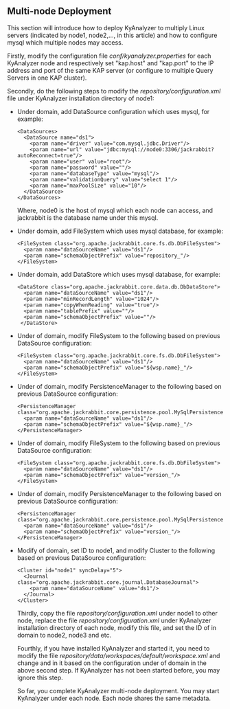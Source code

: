 ## Multi-node Deployment

This section will introduce how to deploy KyAnalyzer to multiply Linux servers (indicated by node1, node2,…, in this article) and how to configure mysql which multiple nodes may access.

Firstly, modify the configuration file *conf/kyanalyzer.properties* for each KyAnalyzer node and respectively set "kap.host" and "kap.port" to the IP address and port of the same KAP server (or configure to multiple Query Servers in one KAP cluster).

Secondly, do the following steps to modify the *repository/configuration.xml* file under KyAnalyzer installation directory of node1:

- Under <Repository> domain, add DataSource configuration which uses mysql, for example:

  ```
  <DataSources>
    <DataSource name="ds1">
      <param name="driver" value="com.mysql.jdbc.Driver"/>
      <param name="url" value="jdbc:mysql://node0:3306/jackrabbit?autoReconnect=true"/>
      <param name="user" value="root"/>
      <param name="password" value=""/>
      <param name="databaseType" value="mysql"/>
      <param name="validationQuery" value="select 1"/>
      <param name="maxPoolSize" value="10"/>
    </DataSource>
  </DataSources>
  ```

  Where, node0 is the host of mysql which each node can access, and jackrabbit is the database name under this mysql.

- Under <Repository> domain, add FileSystem which uses mysql database, for example:

  ```
  <FileSystem class="org.apache.jackrabbit.core.fs.db.DbFileSystem"> 
    <param name="dataSourceName" value="ds1"/>  
    <param name="schemaObjectPrefix" value="repository_"/> 
  </FileSystem>
  ```

- Under <Repository> domain, add DataStore which uses mysql database, for example:

  ```
  <DataStore class="org.apache.jackrabbit.core.data.db.DbDataStore"> 
    <param name="dataSourceName" value="ds1"/>  
    <param name="minRecordLength" value="1024"/>  
    <param name="copyWhenReading" value="true"/>  
    <param name="tablePrefix" value=""/>  
    <param name="schemaObjectPrefix" value=""/> 
   </DataStore>
  ```

- Under <Workspace> of <Repository> domain, modify FileSystem to the following based on previous DataSource configuration: 

  ```
  <FileSystem class="org.apache.jackrabbit.core.fs.db.DbFileSystem"> 
    <param name="dataSourceName" value="ds1"/>  
    <param name="schemaObjectPrefix" value="${wsp.name}_"/> 
  </FileSystem>
  ```

- Under <Workspace> of <Repository> domain, modify PersistenceManager to the following based on previous DataSource configuration: 

  ```
  <PersistenceManager class="org.apache.jackrabbit.core.persistence.pool.MySqlPersistenceManager"> 
    <param name="dataSourceName" value="ds1"/>  
    <param name="schemaObjectPrefix" value="${wsp.name}_"/> 
  </PersistenceManager>
  ```

- Under <Versioning> of <Repository> domain, modify FileSystem to the following based on previous DataSource configuration: 

  ```
  <FileSystem class="org.apache.jackrabbit.core.fs.db.DbFileSystem"> 
    <param name="dataSourceName" value="ds1"/>  
    <param name="schemaObjectPrefix" value="version_"/> 
  </FileSystem>
  ```

- Under <Versioning> of <Repository> domain, modify PersistenceManager to the following based on previous DataSource configuration: 

  ```
  <PersistenceManager class="org.apache.jackrabbit.core.persistence.pool.MySqlPersistenceManager"> 
    <param name="dataSourceName" value="ds1"/>  
    <param name="schemaObjectPrefix" value="version_"/> 
  </PersistenceManager>

  ```

- Modify <Cluster> of <Repository> domain, set ID to node1, and modify Cluster to the following based on previous DataSource configuration: 

  ```
  <Cluster id="node1" syncDelay="5"> 
    <Journal class="org.apache.jackrabbit.core.journal.DatabaseJournal"> 
      <param name="dataSourceName" value="ds1"/> 
    </Journal> 
  </Cluster>
  ```

  Thirdly, copy the file *repository/configuration.xml* under node1 to other node, replace the file *repository/configuration.xml* under KyAnalyzer installation directory of each node, modify this file, and set the ID of <Cluster> in <Repository> domain to node2, node3 and etc.

  Fourthly, if you have installed KyAnalyzer and started it, you need to modify the file *repository/data/workspaces/default/workspace.xml* and change <FileSystem> and <PersistenceManager> in it based on the configuration under <Workspace> of <Repository> domain in the above second step. If KyAnalyzer has not been started before, you may ignore this step.

  So far, you complete KyAnalyzer multi-node deployment. You may start KyAnalyzer under each node. Each node shares the same metadata.






